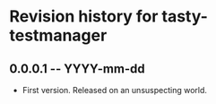 # Revision history for tasty-testmanager

## 0.0.0.1 -- YYYY-mm-dd

* First version. Released on an unsuspecting world.
